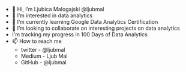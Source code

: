 - 👋 Hi, I’m Ljubica Malogajski @ljubmal
- 👀 I’m interested in data analytics
- 🌱 I’m currently learning Google Data Analytics Certification
- 💞️ I’m looking to collaborate on interesting projects on data analytics
- I'm tracking my progress in 100 Days of Data Analytics
- 📫 How to reach me 
  - twitter - @ljubmal
  - Medium - Ljub Mal
  - GitHub - @ljubmal

<!---
ljmal/ljmal is a ✨ special ✨ repository because its `README.md` (this file) appears on your GitHub profile.
You can click the Preview link to take a look at your changes.
--->
